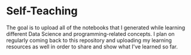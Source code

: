 # Self-Teaching

  The goal is to upload all of the notebooks that I generated while learning different Data Science and programming-related concepts. I plan on regularly coming back to this repository and uploading my learning resources as well in order to share and show what I've learned so far.
